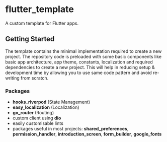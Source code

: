# flutter_template

A custom template for Flutter apps.

## Getting Started

The template contains the minimal implementation required to create a new project. The repository code is preloaded with some basic components like basic app architecture, app theme, constants, localization and required dependencies to create a new project. This will help in reducing setup & development time by allowing you to use same code pattern and avoid re-writing from scratch.

### Packages
* **hooks_riverpod** (State Management)
* **easy_localization** (Localization)
* **go_router** (Routing)
* custom client using **dio**
* easily customisable lints
* packages useful in most projects: **shared_preferences**, **permission_handler**, 
  **introduction_screen**, **form_builder**, **google_fonts**
